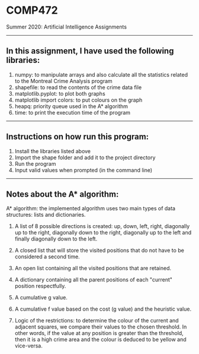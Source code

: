 # COMP472
Summer 2020: Artificial Intelligence Assignments

---------------------------------------------------------
In this assignment, I have used the following libraries:
---------------------------------------------------------

1. numpy: to manipulate arrays and also calculate all the statistics related to the Montreal Crime Analysis program
2. shapefile: to read the contents of the crime data file
3. matplotlib.pyplot: to plot both graphs
4. matplotlib import colors: to put colours on the graph
5. heapq: priority queue used in the A* algorithm
6. time: to print the execution time of the program

-------------------------------------
Instructions on how run this program:
-------------------------------------

1. Install the libraries listed above
2. Import the shape folder and add it to the project directory
3. Run the program
4. Input valid values when prompted (in the command line)

------------------------------
Notes about the A* algorithm:
------------------------------

A* algorithm: the implemented algorithm uses two main types of data structures: lists and dictionaries.

1. A list of 8 possible directions is created: up, down, left, right, diagonally up to the right,
diagonally down to the right, diagonally up to the left and finally diagonally down to the left.

2. A closed list that will store the visited positions that do not have to be considered a second time.

3. An open list containing all the visited positions that are retained.

4. A dictionary containing all the parent positions of each "current" position respectfully.

5. A cumulative g value.

6. A cumulative f value based on the cost (g value) and the heuristic value.

7. Logic of the restrictions: to determine the colour of the current and adjacent squares,
we compare their values to the chosen threshold. In other words, if the value at any position is greater than the
threshold, then it is a high crime area and the colour is deduced to be yellow and vice-versa.

